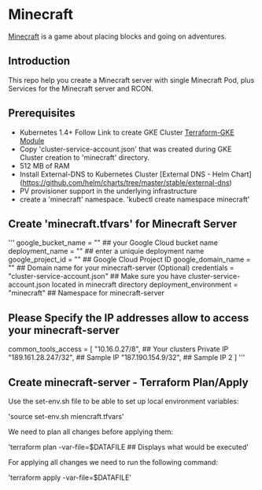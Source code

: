 # Minecraft

[Minecraft](https://minecraft.net/en/) is a game about placing blocks and going on adventures.

## Introduction

This repo help you create a Minecraft server with single Minecraft Pod, plus Services for the Minecraft server and RCON.

## Prerequisites

- Kubernetes 1.4+ Follow Link to create GKE Cluster [Terraform-GKE Module](https://github.com/berkayh27/terraform-gke-module)
- Copy 'cluster-service-account.json' that was created during GKE Cluster creation to 'minecraft' directory.
- 512 MB of RAM
- Install External-DNS to Kubernetes Cluster [External DNS - Helm Chart] (https://github.com/helm/charts/tree/master/stable/external-dns)
- PV provisioner support in the underlying infrastructure
- create a 'minecraft' namespace. 'kubectl create namespace minecraft'

## Create 'minecraft.tfvars' for Minecraft Server

'''
google_bucket_name        = ""                              ## your Google Cloud bucket name
deployment_name           = ""                              ## enter a uniquie deployment name
google_project_id         = ""                              ## Google Cloud Project ID
google_domain_name        = ""                              ## Domain name for your minecraft-server (Optional)
credentials               = "cluster-service-account.json"  ## Make sure you have cluster-service-account.json located in minecraft directory
deployment_environment    = "minecraft"                     ## Namespace for minecraft-server


## Please Specify the IP addresses allow to access your minecraft-server

common_tools_access = [ 
                        "10.16.0.27/8",         ## Your clusters Private IP
                        "189.161.28.247/32",    ## Sample IP
                        "187.190.154.9/32",     ## Sample IP 2
]
'''


## Create minecraft-server - Terraform Plan/Apply

Use the set-env.sh file to be able to set up local environment variables:

'source set-env.sh miencraft.tfvars'

We need to plan all changes before applying them:

'terraform plan -var-file=$DATAFILE ## Displays what would be executed'

For applying all changes we need to run the following command:

'terraform apply  -var-file=$DATAFILE'

